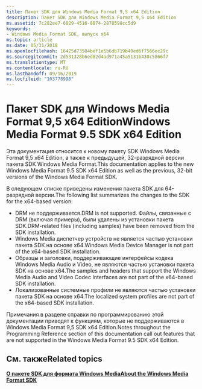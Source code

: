 ```yaml
---
title: Пакет SDK для Windows Media Format 9,5 x64 Edition
description: Пакет SDK для Windows Media Format 9,5 x64 Edition
ms.assetid: 7c282ee7-6829-4516-8874-2878598cc5d9
keywords:
- Windows Media Format SDK, выпуск x64
ms.topic: article
ms.date: 05/31/2018
ms.openlocfilehash: 16425d73584bef1e5b6db719b49ed6f7566ec29c
ms.sourcegitcommit: 2d531328b6ed82d4ad971a45a5131b430c5866f7
ms.translationtype: MT
ms.contentlocale: ru-RU
ms.lasthandoff: 09/16/2019
ms.locfileid: "103778998"
---
```

# <a name="windows-media-format-95-sdk-x64-edition"></a><span data-ttu-id="e9fbf-104">Пакет SDK для Windows Media Format 9,5 x64 Edition</span><span class="sxs-lookup"><span data-stu-id="e9fbf-104">Windows Media Format 9.5 SDK x64 Edition</span></span>

<span data-ttu-id="e9fbf-105">Эта документация относится к новому пакету SDK Windows Media Format 9,5 x64 Edition, а также к предыдущей, 32-разрядной версии пакета SDK Windows Media Format.</span><span class="sxs-lookup"><span data-stu-id="e9fbf-105">This documentation applies to the new Windows Media Format 9.5 SDK x64 Edition as well as the previous, 32-bit versions of the Windows Media Format SDK.</span></span>

<span data-ttu-id="e9fbf-106">В следующем списке приведены изменения пакета SDK для 64-разрядной версии.</span><span class="sxs-lookup"><span data-stu-id="e9fbf-106">The following list summarizes the changes to the SDK for the x64-based version:</span></span>

-   <span data-ttu-id="e9fbf-107">DRM не поддерживается.</span><span class="sxs-lookup"><span data-stu-id="e9fbf-107">DRM is not supported.</span></span> <span data-ttu-id="e9fbf-108">Файлы, связанные с DRM (включая примеры), были удалены из установки пакета SDK.</span><span class="sxs-lookup"><span data-stu-id="e9fbf-108">DRM-related files (including samples) have been removed from the SDK installation.</span></span>
-   <span data-ttu-id="e9fbf-109">Windows Media диспетчер устройств не является частью установки пакета SDK на основе x64.</span><span class="sxs-lookup"><span data-stu-id="e9fbf-109">Windows Media Device Manager is not part of the x64-based SDK installation.</span></span>
-   <span data-ttu-id="e9fbf-110">Образцы и заголовки, поддерживающие интерфейсы кодека Windows Media Audio и Video, не являются частью установки пакета SDK на основе x64.</span><span class="sxs-lookup"><span data-stu-id="e9fbf-110">The samples and headers that support the Windows Media Audio and Video Codec Interfaces are not part of the x64-based SDK installation.</span></span>
-   <span data-ttu-id="e9fbf-111">Локализованные системные профили не являются частью установки пакета SDK на основе x64.</span><span class="sxs-lookup"><span data-stu-id="e9fbf-111">The localized system profiles are not part of the x64-based SDK installation.</span></span>

<span data-ttu-id="e9fbf-112">Примечания в разделе справки по программированию этой документации приводят к функциям, которые не поддерживаются в Windows Media Format 9,5 SDK x64 Edition.</span><span class="sxs-lookup"><span data-stu-id="e9fbf-112">Notes throughout the Programming Reference section of this documentation call out features that are not supported in the Windows Media Format 9.5 SDK x64 Edition.</span></span>

## <a name="related-topics"></a><span data-ttu-id="e9fbf-113">См. также</span><span class="sxs-lookup"><span data-stu-id="e9fbf-113">Related topics</span></span>

<dl> <dt>

[<span data-ttu-id="e9fbf-114">**О пакете SDK для формата Windows Media**</span><span class="sxs-lookup"><span data-stu-id="e9fbf-114">**About the Windows Media Format SDK**</span></span>](about-the-windows-media-format-sdk.md)
</dt> </dl>

 

 




